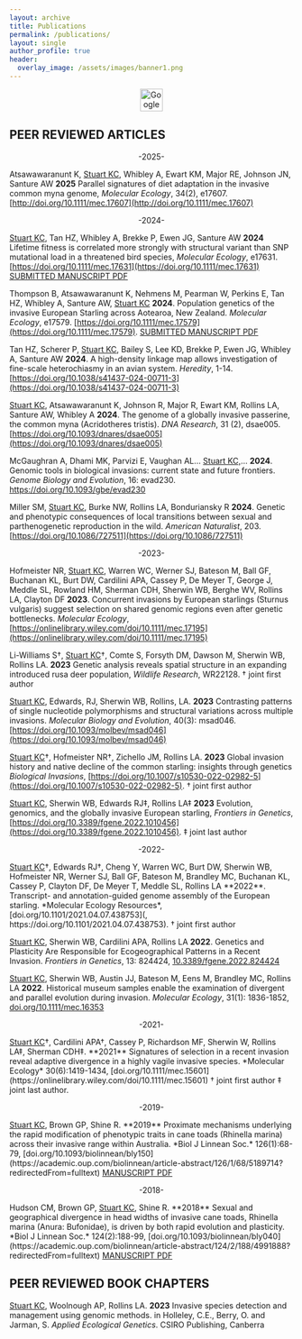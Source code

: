 ```yaml
---
layout: archive
title: Publications
permalink: /publications/
layout: single
author_profile: true
header:
  overlay_image: /assets/images/banner1.png
---
```


<p style="text-align: center;"><a href="https://scholar.google.com/citations?user=zVGhz5UAAAAJ&hl=en&oi=ao" target="_blank">
  <img src="https://e7.pngegg.com/pngimages/31/731/png-clipart-google-scholar-education-research-doctor-of-philosophy-scholar-s-logo-monochrome.png" alt="Google Scholar" width="40"></a></p>

## PEER REVIEWED ARTICLES 

<p style="text-align: center;"> -2025- </p>

Atsawawaranunt K, <u>Stuart KC</u>, Whibley A, Ewart KM, Major RE, Johnson JN, Santure AW **2025** Parallel signatures of diet adaptation in the invasive common myna genome, *Molecular Ecology*, 34(2), e17607. [http://doi.org/10.1111/mec.17607](http://doi.org/10.1111/mec.17607) 

<p style="text-align: center;"> -2024- </p>

<u>Stuart KC</u>, Tan HZ, Whibley A, Brekke P, Ewen JG, Santure AW **2024** Lifetime fitness is correlated more strongly with structural variant than SNP mutational load in a threatened bird species, *Molecular Ecology*, e17631. [https://doi.org/10.1111/mec.17631](https://doi.org/10.1111/mec.17631)
<a href="/assets/papers/SubmittedVersion_MolEcol_HihiGeneticLoad_Nc3.4.pdf" class="btn btn--info">SUBMITTED MANUSCRIPT PDF</a>

Thompson B, Atsawawaranunt K, Nehmens M, Pearman W, Perkins E, Tan HZ, Whibley A, Santure AW, <u>Stuart KC</u> **2024**. Population genetics of the invasive European Starling across Aotearoa, New Zealand. *Molecular Ecology*, e17579. [https://doi.org/10.1111/mec.17579](https://doi.org/10.1111/mec.17579).
<a href="/assets/papers/SubmittedVersion_MolEcol_NZstarlings_Sv10.7.pdf" class="btn btn--info">SUBMITTED MANUSCRIPT PDF</a>

Tan HZ, Scherer P, <u>Stuart KC</u>, Bailey S, Lee KD, Brekke P, Ewen JG, Whibley A, Santure AW **2024**. A high-density linkage map allows investigation of fine-scale heterochiasmy in an avian system. *Heredity*, 1-14. [https://doi.org/10.1038/s41437-024-00711-3](https://doi.org/10.1038/s41437-024-00711-3)

<u>Stuart KC</u>, Atsawawaranunt K, Johnson R, Major R, Ewart KM, Rollins LA, Santure AW, Whibley A  **2024**. The genome of a globally invasive passerine, the common myna (Acridotheres tristis). *DNA Research*, 31 (2), dsae005. [https://doi.org/10.1093/dnares/dsae005](https://doi.org/10.1093/dnares/dsae005)

McGaughran A, Dhami MK, Parvizi E, Vaughan AL… <u>Stuart KC,</u>…  **2024**. Genomic tools in biological invasions: current state and future frontiers. *Genome Biology and Evolution*, 16: evad230. [https://doi.org/10.1093/gbe/evad230 ](https://doi.org/10.1093/gbe/evad230 )

Miller SM, <u>Stuart KC</u>, Burke NW, Rollins LA, Bonduriansky R **2024**. Genetic and phenotypic consequences of local transitions between sexual and parthenogenetic reproduction in the wild. *American Naturalist*, 203. [https://doi.org/10.1086/727511](https://doi.org/10.1086/727511)

<p style="text-align: center;"> -2023- </p>

Hofmeister NR, <u>Stuart KC</u>, Warren WC, Werner SJ, Bateson M, Ball GF, Buchanan KL, Burt DW, Cardilini APA, Cassey P, De Meyer T, George J, Meddle SL, Rowland HM, Sherman CDH, Sherwin WB, Berghe WV, Rollins LA, Clayton DF **2023**. Concurrent invasions by European starlings (Sturnus vulgaris) suggest selection on shared genomic regions even after genetic bottlenecks. *Molecular Ecology*, [https://onlinelibrary.wiley.com/doi/10.1111/mec.17195](https://onlinelibrary.wiley.com/doi/10.1111/mec.17195)

Li-Williams S†, <u>Stuart KC</u>†, Comte S, Forsyth DM, Dawson M, Sherwin WB, Rollins LA. **2023** Genetic analysis reveals spatial structure in an expanding introduced rusa deer population, *Wildlife Research*, WR22128. † joint first author 

<u>Stuart KC</u>, Edwards, RJ, Sherwin WB, Rollins, LA. **2023** Contrasting patterns of single nucleotide polymorphisms and structural variations across multiple invasions. *Molecular Biology and Evolution*, 40(3): msad046. [https://doi.org/10.1093/molbev/msad046](https://doi.org/10.1093/molbev/msad046)

<u>Stuart KC</u>†, Hofmeister NR†, Zichello JM, Rollins LA. **2023** Global invasion history and native decline of the common starling: insights through genetics *Biological Invasions*, [https://doi.org/10.1007/s10530-022-02982-5](https://doi.org/10.1007/s10530-022-02982-5). † joint first author 

<u>Stuart KC</u>, Sherwin WB, Edwards RJ‡, Rollins LA‡ **2023** Evolution, genomics, and the globally invasive European starling, *Frontiers in Genetics*, [https://doi.org/10.3389/fgene.2022.1010456](https://doi.org/10.3389/fgene.2022.1010456). ‡ joint last author


<p style="text-align: center;"> -2022- </p>
<u>Stuart KC</u>†, Edwards RJ†, Cheng Y, Warren WC, Burt DW, Sherwin WB, Hofmeister NR, Werner SJ, Ball GF, Bateson M, Brandley MC, Buchanan KL, Cassey P, Clayton DF, De Meyer T, Meddle SL, Rollins LA **2022**. Transcript- and annotation-guided genome assembly of the European starling. *Molecular Ecology Resources*, [doi.org/10.1101/2021.04.07.438753](, https://doi.org/10.1101/2021.04.07.438753). † joint first author

<u>Stuart KC</u>, Sherwin WB, Cardilini APA, Rollins LA **2022**. Genetics and Plasticity Are Responsible for Ecogeographical Patterns in a Recent Invasion. *Frontiers in Genetics*, 13: 824424, [10.3389/fgene.2022.824424](https://www.ncbi.nlm.nih.gov/pmc/articles/PMC8963341/) 

<u>Stuart KC</u>, Sherwin WB, Austin JJ, Bateson M, Eens M, Brandley MC, Rollins LA **2022**. Historical museum samples enable the examination of divergent and parallel evolution during invasion. *Molecular Ecology*, 31(1): 1836-1852, [doi.org/10.1111/mec.16353](https://onlinelibrary.wiley.com/doi/full/10.1111/mec.16353) 

<p style="text-align: center;"> -2021- </p>
<u>Stuart KC</u>†, Cardilini APA†, Cassey P, Richardson MF, Sherwin W, Rollins LA‡, Sherman CDH‡. **2021** Signatures of selection in a recent invasion reveal adaptive divergence in a highly vagile invasive species. *Molecular Ecology* 30(6):1419-1434, [doi.org/10.1111/mec.15601](https://onlinelibrary.wiley.com/doi/10.1111/mec.15601) † joint first author  ‡ joint last author.

<p style="text-align: center;"> -2019- </p>
<u>Stuart KC</u>, Brown GP, Shine R. **2019** Proximate mechanisms underlying the rapid modification of phenotypic traits in cane toads (Rhinella marina) across their invasive range within Australia. *Biol J Linnean Soc.* 126(1):68-79, [doi.org/10.1093/biolinnean/bly150](https://academic.oup.com/biolinnean/article-abstract/126/1/68/5189714?redirectedFrom=fulltext)
<a href="/assets/papers/2.CaneToadPlasticity.pdf" class="btn btn--info">MANUSCRIPT PDF</a>

<p style="text-align: center;"> -2018- </p>
Hudson CM, Brown GP, <u>Stuart KC</u>, Shine R. **2018** Sexual and geographical divergence in head widths of invasive cane toads, Rhinella marina (Anura: Bufonidae), is driven by both rapid evolution and plasticity. *Biol J Linnean Soc.* 124(2):188-99, [doi.org/10.1093/biolinnean/bly040](https://academic.oup.com/biolinnean/article-abstract/124/2/188/4991888?redirectedFrom=fulltext)
<a href="/assets/papers/1.SexualandgeographicaldivergenceinheadwidthsofinvasivecanetoadsRhinellamarinaAnura-Bufonidaeisdrivenbybothrapidevolutionandplasticity.pdf" class="btn btn--info">MANUSCRIPT PDF</a>

## PEER REVIEWED BOOK CHAPTERS

<U>Stuart KC</u>, Woolnough AP, Rollins LA. **2023** Invasive species detection and management using genomic methods. in Holleley, C.E., Berry, O. and Jarman, S. *Applied Ecological Genetics*. CSIRO Publishing, Canberra

